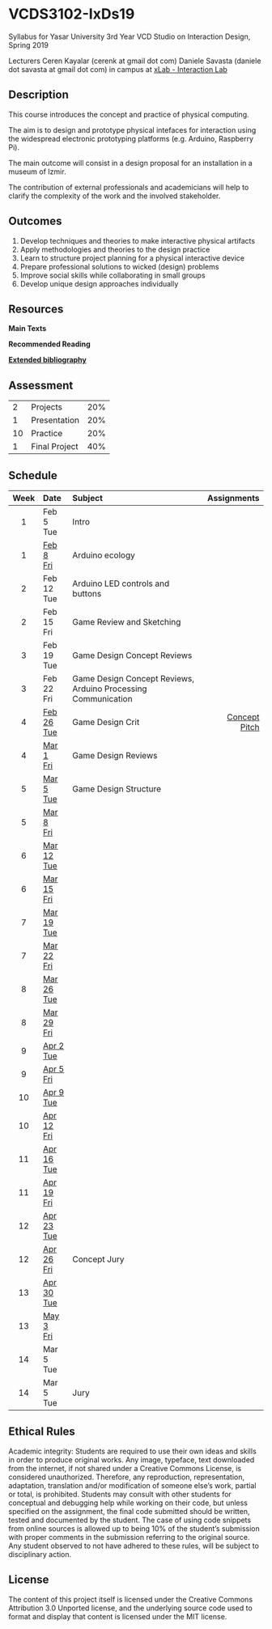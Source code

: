 # VCDS3102-IxDs19
Syllabus for Yasar University 3rd Year VCD Studio on Interaction Design, Spring 2019

Lecturers
Ceren Kayalar (cerenk at gmail dot com)
Daniele Savasta (daniele dot savasta at gmail dot com)
in campus at [xLab - Interaction Lab](http://xlab.yasar.edu.tr)

## Description
This course introduces the concept and practice of physical computing.

The aim is to design and prototype physical intefaces for interaction using the widespread electronic prototyping platforms (e.g. Arduino, Raspberry Pi).

The main outcome will consist in a design proposal for an installation in a museum of Izmir.

The contribution of external professionals and academicians will help to clarify the complexity of the work and the involved stakeholder.

## Outcomes
1. Develop techniques and theories to make interactive physical artifacts
2. Apply methodologies and theories to the design practice
3. Learn to structure project planning for a physical interactive device
4. Prepare professional solutions to wicked (design) problems
5. Improve social skills while collaborating in small groups
6. Develop unique design approaches individually

## Resources

**Main Texts**


**Recommended Reading**

[**Extended bibliography**](https://github.com/ixd-izmir/ixd3101f18/blob/master/extendedBibliography.md)

## Assessment

| | | |
|-|-|-|
|2| Projects |20%|
|1| Presentation |20%|
|10| Practice |20%|
|1| Final Project |40%|


## Schedule

| Week | Date | Subject | Assignments |
|:---:|:-------------|:-------------| -----:|
| 1 | Feb 5<br>Tue | Intro | |
| 1 | [Feb 8<br>Fri](https://github.com/ixd-izmir/ixd3102s19/blob/master/daily/feb8fri.md) | Arduino ecology | |
| 2 | Feb 12<br>Tue | Arduino LED controls and buttons | |
| 2 | Feb 15<br>Fri | Game Review and Sketching | |
| 3 | Feb 19<br>Tue | Game Design Concept Reviews |  |
| 3 | Feb 22<br>Fri | Game Design Concept Reviews, Arduino Processing Communication |  |
| 4 | [Feb 26<br>Tue](https://github.com/ixd-izmir/ixd3102s19/blob/master/daily/feb26tue.md) | Game Design Crit | [Concept Pitch](https://github.com/ixd-izmir/ixd3102s19/blob/master/assignments/conceptPitch.md) |
| 4 | [Mar 1<br>Fri]() | Game Design Reviews |  |  
| 5 | [Mar 5<br>Tue]() | Game Design Structure |  |  
| 5 | [Mar 8<br>Fri]() |  |  |  
| 6 | [Mar 12<br>Tue]() |  |  |  
| 6 | [Mar 15<br>Fri]() |  |  |  
| 7 | [Mar 19<br>Tue]() |  |  |  
| 7 | [Mar 22<br>Fri]() |  |  |  
| 8 | [Mar 26<br>Tue]() |  |  |  
| 8 | [Mar 29<br>Fri]() |  |  |  
| 9 | [Apr 2<br>Tue]() |  |  |  
| 9 | [Apr 5<br>Fri]() |  |  |  
| 10 | [Apr 9<br>Tue]() |  |  |  
| 10 | [Apr 12<br>Fri]() |  |  |  
| 11 | [Apr 16<br>Tue]() |  |  |  
| 11 | [Apr 19<br>Fri]() |  |  |  
| 12 | [Apr 23<br>Tue]() |  |  |  
| 12 | [Apr 26<br>Fri]() | Concept Jury |  |  
| 13 | [Apr 30<br>Tue]() |  |  |  
| 13 | [May 3<br>Fri]() |  |  |  
| 14 | Mar 5<br>Tue |  |  |  
| 14 | Mar 5<br>Tue | Jury |  |  



## Ethical Rules
Academic integrity: Students are required to use their own ideas and skills in order to produce original works. Any image, typeface, text downloaded from the internet, if not shared under a Creative Commons License, is considered unauthorized. Therefore, any reproduction, representation, adaptation, translation and/or modification of someone else’s work, partial or total, is prohibited. Students may consult with other students for conceptual and debugging help while working on their code, but unless specified on the assignment, the final code submitted should be written, tested and documented by the student. The case of using code snippets from online sources is allowed up to being 10% of the student’s submission with proper comments in the submission referring to the original source. Any student observed to not have adhered to these rules, will be subject to disciplinary action.

## License
The content of this project itself is licensed under the Creative Commons Attribution 3.0 Unported license, and the underlying source code used to format and display that content is licensed under the MIT license.
